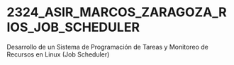 # 2324_ASIR_MARCOS_ZARAGOZA_RIOS_JOB_SCHEDULER
Desarrollo de un Sistema de Programación de Tareas y Monitoreo de Recursos en Linux (Job Scheduler)
